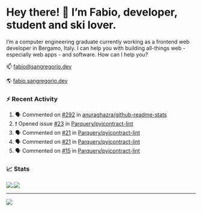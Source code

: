 # Hey there! 👋 I’m Fabio, developer, student and ski lover.

I’m a computer engineering graduate currently working as a frontend web developer in Bergamo, Italy. I can help you with building all-things web - especially web apps - and software.
How can I help you?

📫 [fabio@sangregorio.dev](mailto:fabio@sangregorio.dev)

🌎 [fabio.sangregorio.dev](https://fabio.sangregorio.dev)


### :zap: Recent Activity

<!--START_SECTION:activity-->
1. 🗣 Commented on [#292](https://github.com//anuraghazra/github-readme-stats/issues/292) in [anuraghazra/github-readme-stats](https://github.com//anuraghazra/github-readme-stats)
2. ❗️ Opened issue [#23](https://github.com//Parquery/pyicontract-lint/issues/23) in [Parquery/pyicontract-lint](https://github.com//Parquery/pyicontract-lint)
3. 🗣 Commented on [#21](https://github.com//Parquery/pyicontract-lint/issues/21) in [Parquery/pyicontract-lint](https://github.com//Parquery/pyicontract-lint)
4. 🗣 Commented on [#21](https://github.com//Parquery/pyicontract-lint/issues/21) in [Parquery/pyicontract-lint](https://github.com//Parquery/pyicontract-lint)
5. 🗣 Commented on [#15](https://github.com//Parquery/pyicontract-lint/issues/15) in [Parquery/pyicontract-lint](https://github.com//Parquery/pyicontract-lint)
<!--END_SECTION:activity-->


### 📈 Stats


<a href="https://github.com/fabiosangregorio">
  <img align="center" src="https://github-readme-stats.vercel.app/api/top-langs/?username=fabiosangregorio&layout=compact&title_color=24292e&bg_color=ffffff" />
</a>
<a href="https://github.com/fabiosangregorio">
  <img align="center" src="https://github-readme-stats.vercel.app/api?username=fabiosangregorio&show_icons=true&theme=graywhite&count_private=true&hide_rank=true&include_all_commits=true&bg_color=ffffff&hide=stars" />
</a>

<!--
**jamesgeorge007/jamesgeorge007** is a ✨ _special_ ✨ repository because its `README.md` (this file) appears on your GitHub profile.

Here are some ideas to get you started:

- 🌱 I’m currently learning ...
- 👯 I’m looking to collaborate on ...
- 🤔 I’m looking for help with ...
- 💬 Ask me about ...
- 😄 Pronouns: ...
- ⚡ Fun fact: ...
-->

---

![](https://komarev.com/ghpvc/?username=fabiosangregorio)
